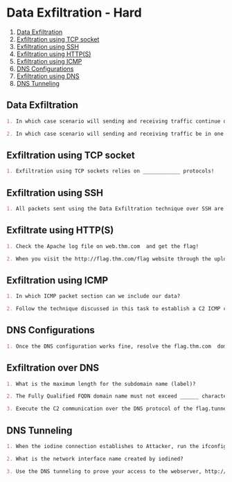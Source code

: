 # Data Exfiltration - Hard

1. [Data Exfiltration](#data-exfiltration)
2. [Exfiltration using TCP socket](#exfiltration-using-tcp-socket)
3. [Exfiltration using SSH](#exfiltration-using-ssh)
4. [Exfiltration using HTTP(S)](#exfiltrate-using-https)
5. [Exfiltration using ICMP](#exfiltration-using-icmp)
6. [DNS Configurations](#dns-configurations)
7. [Exfiltration using DNS](#exfiltration-over-dns)
8. [DNS Tunneling](#dns-tunneling)

## Data Exfiltration

```markdown
1. In which case scenario will sending and receiving traffic continue during the connection?

2. In which case scenario will sending and receiving traffic be in one direction?
```

## Exfiltration using TCP socket

```markdown
1. Exfiltration using TCP sockets relies on ____________ protocols! 
```

## Exfiltration using SSH

```markdown
1. All packets sent using the Data Exfiltration technique over SSH are encrypted?
```

## Exfiltrate using HTTP(S)

```markdown
1. Check the Apache log file on web.thm.com  and get the flag!

2. When you visit the http://flag.thm.com/flag website through the uploader machine via the HTTP tunneling technique, what is the flag?
```

## Exfiltration using ICMP

```markdown
1. In which ICMP packet section can we include our data?

2. Follow the technique discussed in this task to establish a C2 ICMP connection between JumpBox and ICMP-Host. Then execute the "getFlag" command. What is the flag?
```

## DNS Configurations

```markdown
1. Once the DNS configuration works fine, resolve the flag.thm.com  domain name. What is the IP address?
```

## Exfiltration over DNS

```markdown
1. What is the maximum length for the subdomain name (label)?

2. The Fully Qualified FQDN domain name must not exceed ______ characters.

3. Execute the C2 communication over the DNS protocol of the flag.tunnel.com. What is the flag?
```

## DNS Tunneling

```markdown
1. When the iodine connection establishes to Attacker, run the ifconfig command. How many interfaces are there?

2. What is the network interface name created by iodined?

3. Use the DNS tunneling to prove your access to the webserver, http://192.168.0.100/test.php . What is the flag?
```
